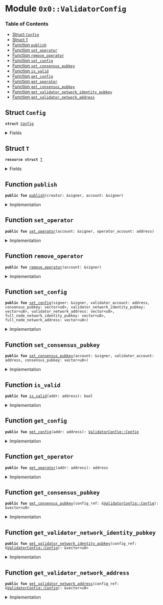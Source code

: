 
<a name="0x0_ValidatorConfig"></a>

# Module `0x0::ValidatorConfig`

### Table of Contents

-  [Struct `Config`](#0x0_ValidatorConfig_Config)
-  [Struct `T`](#0x0_ValidatorConfig_T)
-  [Function `publish`](#0x0_ValidatorConfig_publish)
-  [Function `set_operator`](#0x0_ValidatorConfig_set_operator)
-  [Function `remove_operator`](#0x0_ValidatorConfig_remove_operator)
-  [Function `set_config`](#0x0_ValidatorConfig_set_config)
-  [Function `set_consensus_pubkey`](#0x0_ValidatorConfig_set_consensus_pubkey)
-  [Function `is_valid`](#0x0_ValidatorConfig_is_valid)
-  [Function `get_config`](#0x0_ValidatorConfig_get_config)
-  [Function `get_operator`](#0x0_ValidatorConfig_get_operator)
-  [Function `get_consensus_pubkey`](#0x0_ValidatorConfig_get_consensus_pubkey)
-  [Function `get_validator_network_identity_pubkey`](#0x0_ValidatorConfig_get_validator_network_identity_pubkey)
-  [Function `get_validator_network_address`](#0x0_ValidatorConfig_get_validator_network_address)



<a name="0x0_ValidatorConfig_Config"></a>

## Struct `Config`



<pre><code><b>struct</b> <a href="#0x0_ValidatorConfig_Config">Config</a>
</code></pre>



<details>
<summary>Fields</summary>


<dl>
<dt>

<code>consensus_pubkey: vector&lt;u8&gt;</code>
</dt>
<dd>

</dd>
<dt>

<code>validator_network_identity_pubkey: vector&lt;u8&gt;</code>
</dt>
<dd>

</dd>
<dt>

<code>validator_network_address: vector&lt;u8&gt;</code>
</dt>
<dd>

</dd>
<dt>

<code>full_node_network_identity_pubkey: vector&lt;u8&gt;</code>
</dt>
<dd>

</dd>
<dt>

<code>full_node_network_address: vector&lt;u8&gt;</code>
</dt>
<dd>

</dd>
</dl>


</details>

<a name="0x0_ValidatorConfig_T"></a>

## Struct `T`



<pre><code><b>resource</b> <b>struct</b> <a href="#0x0_ValidatorConfig_T">T</a>
</code></pre>



<details>
<summary>Fields</summary>


<dl>
<dt>

<code>config: <a href="Option.md#0x0_Option_T">Option::T</a>&lt;<a href="#0x0_ValidatorConfig_Config">ValidatorConfig::Config</a>&gt;</code>
</dt>
<dd>

</dd>
<dt>

<code>operator_account: <a href="Option.md#0x0_Option_T">Option::T</a>&lt;address&gt;</code>
</dt>
<dd>

</dd>
</dl>


</details>

<a name="0x0_ValidatorConfig_publish"></a>

## Function `publish`



<pre><code><b>public</b> <b>fun</b> <a href="#0x0_ValidatorConfig_publish">publish</a>(creator: &signer, account: &signer)
</code></pre>



<details>
<summary>Implementation</summary>


<pre><code><b>public</b> <b>fun</b> <a href="#0x0_ValidatorConfig_publish">publish</a>(creator: &signer, account: &signer) {
    Transaction::assert(<a href="Signer.md#0x0_Signer_address_of">Signer::address_of</a>(creator) == 0xA550C18, 1101);
    move_to(account, <a href="#0x0_ValidatorConfig_T">T</a> {
        config: <a href="Option.md#0x0_Option_none">Option::none</a>(),
        operator_account: <a href="Option.md#0x0_Option_none">Option::none</a>(),
    });
}
</code></pre>



</details>

<a name="0x0_ValidatorConfig_set_operator"></a>

## Function `set_operator`



<pre><code><b>public</b> <b>fun</b> <a href="#0x0_ValidatorConfig_set_operator">set_operator</a>(account: &signer, operator_account: address)
</code></pre>



<details>
<summary>Implementation</summary>


<pre><code><b>public</b> <b>fun</b> <a href="#0x0_ValidatorConfig_set_operator">set_operator</a>(account: &signer, operator_account: address) <b>acquires</b> <a href="#0x0_ValidatorConfig_T">T</a> {
    <b>let</b> sender = <a href="Signer.md#0x0_Signer_address_of">Signer::address_of</a>(account);
    (borrow_global_mut&lt;<a href="#0x0_ValidatorConfig_T">T</a>&gt;(sender)).operator_account = <a href="Option.md#0x0_Option_some">Option::some</a>(operator_account);
}
</code></pre>



</details>

<a name="0x0_ValidatorConfig_remove_operator"></a>

## Function `remove_operator`



<pre><code><b>public</b> <b>fun</b> <a href="#0x0_ValidatorConfig_remove_operator">remove_operator</a>(account: &signer)
</code></pre>



<details>
<summary>Implementation</summary>


<pre><code><b>public</b> <b>fun</b> <a href="#0x0_ValidatorConfig_remove_operator">remove_operator</a>(account: &signer) <b>acquires</b> <a href="#0x0_ValidatorConfig_T">T</a> {
    <b>let</b> sender = <a href="Signer.md#0x0_Signer_address_of">Signer::address_of</a>(account);
    // <a href="#0x0_ValidatorConfig_Config">Config</a> field remains set
    (borrow_global_mut&lt;<a href="#0x0_ValidatorConfig_T">T</a>&gt;(sender)).operator_account = <a href="Option.md#0x0_Option_none">Option::none</a>();
}
</code></pre>



</details>

<a name="0x0_ValidatorConfig_set_config"></a>

## Function `set_config`



<pre><code><b>public</b> <b>fun</b> <a href="#0x0_ValidatorConfig_set_config">set_config</a>(signer: &signer, validator_account: address, consensus_pubkey: vector&lt;u8&gt;, validator_network_identity_pubkey: vector&lt;u8&gt;, validator_network_address: vector&lt;u8&gt;, full_node_network_identity_pubkey: vector&lt;u8&gt;, full_node_network_address: vector&lt;u8&gt;)
</code></pre>



<details>
<summary>Implementation</summary>


<pre><code><b>public</b> <b>fun</b> <a href="#0x0_ValidatorConfig_set_config">set_config</a>(
    signer: &signer,
    validator_account: address,
    consensus_pubkey: vector&lt;u8&gt;,
    validator_network_identity_pubkey: vector&lt;u8&gt;,
    validator_network_address: vector&lt;u8&gt;,
    full_node_network_identity_pubkey: vector&lt;u8&gt;,
    full_node_network_address: vector&lt;u8&gt;,
) <b>acquires</b> <a href="#0x0_ValidatorConfig_T">T</a> {
    Transaction::assert(
        <a href="Signer.md#0x0_Signer_address_of">Signer::address_of</a>(signer) == <a href="#0x0_ValidatorConfig_get_operator">get_operator</a>(validator_account),
        1101
    );
    // TODO(valerini): verify the validity of new_config.consensus_pubkey and
    // the proof of posession
    <b>let</b> t_ref = borrow_global_mut&lt;<a href="#0x0_ValidatorConfig_T">T</a>&gt;(validator_account);
    t_ref.config = <a href="Option.md#0x0_Option_some">Option::some</a>(<a href="#0x0_ValidatorConfig_Config">Config</a> {
        consensus_pubkey,
        validator_network_identity_pubkey,
        validator_network_address,
        full_node_network_identity_pubkey,
        full_node_network_address,
    });
}
</code></pre>



</details>

<a name="0x0_ValidatorConfig_set_consensus_pubkey"></a>

## Function `set_consensus_pubkey`



<pre><code><b>public</b> <b>fun</b> <a href="#0x0_ValidatorConfig_set_consensus_pubkey">set_consensus_pubkey</a>(account: &signer, validator_account: address, consensus_pubkey: vector&lt;u8&gt;)
</code></pre>



<details>
<summary>Implementation</summary>


<pre><code><b>public</b> <b>fun</b> <a href="#0x0_ValidatorConfig_set_consensus_pubkey">set_consensus_pubkey</a>(
    account: &signer,
    validator_account: address,
    consensus_pubkey: vector&lt;u8&gt;,
) <b>acquires</b> <a href="#0x0_ValidatorConfig_T">T</a> {
    Transaction::assert(
        <a href="Signer.md#0x0_Signer_address_of">Signer::address_of</a>(account) == <a href="#0x0_ValidatorConfig_get_operator">get_operator</a>(validator_account),
        1101
    );
    <b>let</b> t_config_ref = <a href="Option.md#0x0_Option_borrow_mut">Option::borrow_mut</a>(&<b>mut</b> borrow_global_mut&lt;<a href="#0x0_ValidatorConfig_T">T</a>&gt;(validator_account).config);
    t_config_ref.consensus_pubkey = consensus_pubkey;
}
</code></pre>



</details>

<a name="0x0_ValidatorConfig_is_valid"></a>

## Function `is_valid`



<pre><code><b>public</b> <b>fun</b> <a href="#0x0_ValidatorConfig_is_valid">is_valid</a>(addr: address): bool
</code></pre>



<details>
<summary>Implementation</summary>


<pre><code><b>public</b> <b>fun</b> <a href="#0x0_ValidatorConfig_is_valid">is_valid</a>(addr: address): bool <b>acquires</b> <a href="#0x0_ValidatorConfig_T">T</a> {
    exists&lt;<a href="#0x0_ValidatorConfig_T">T</a>&gt;(addr) && <a href="Option.md#0x0_Option_is_some">Option::is_some</a>(&borrow_global&lt;<a href="#0x0_ValidatorConfig_T">T</a>&gt;(addr).config)
}
</code></pre>



</details>

<a name="0x0_ValidatorConfig_get_config"></a>

## Function `get_config`



<pre><code><b>public</b> <b>fun</b> <a href="#0x0_ValidatorConfig_get_config">get_config</a>(addr: address): <a href="#0x0_ValidatorConfig_Config">ValidatorConfig::Config</a>
</code></pre>



<details>
<summary>Implementation</summary>


<pre><code><b>public</b> <b>fun</b> <a href="#0x0_ValidatorConfig_get_config">get_config</a>(addr: address): <a href="#0x0_ValidatorConfig_Config">Config</a> <b>acquires</b> <a href="#0x0_ValidatorConfig_T">T</a> {
    Transaction::assert(exists&lt;<a href="#0x0_ValidatorConfig_T">T</a>&gt;(addr), 1106);
    <b>let</b> config = &borrow_global&lt;<a href="#0x0_ValidatorConfig_T">T</a>&gt;(addr).config;
    *<a href="Option.md#0x0_Option_borrow">Option::borrow</a>(config)
}
</code></pre>



</details>

<a name="0x0_ValidatorConfig_get_operator"></a>

## Function `get_operator`



<pre><code><b>public</b> <b>fun</b> <a href="#0x0_ValidatorConfig_get_operator">get_operator</a>(addr: address): address
</code></pre>



<details>
<summary>Implementation</summary>


<pre><code><b>public</b> <b>fun</b> <a href="#0x0_ValidatorConfig_get_operator">get_operator</a>(addr: address): address <b>acquires</b> <a href="#0x0_ValidatorConfig_T">T</a> {
    Transaction::assert(exists&lt;<a href="#0x0_ValidatorConfig_T">T</a>&gt;(addr), 1106);
    <b>let</b> t_ref = borrow_global&lt;<a href="#0x0_ValidatorConfig_T">T</a>&gt;(addr);
    *<a href="Option.md#0x0_Option_borrow_with_default">Option::borrow_with_default</a>(&t_ref.operator_account, &addr)
}
</code></pre>



</details>

<a name="0x0_ValidatorConfig_get_consensus_pubkey"></a>

## Function `get_consensus_pubkey`



<pre><code><b>public</b> <b>fun</b> <a href="#0x0_ValidatorConfig_get_consensus_pubkey">get_consensus_pubkey</a>(config_ref: &<a href="#0x0_ValidatorConfig_Config">ValidatorConfig::Config</a>): &vector&lt;u8&gt;
</code></pre>



<details>
<summary>Implementation</summary>


<pre><code><b>public</b> <b>fun</b> <a href="#0x0_ValidatorConfig_get_consensus_pubkey">get_consensus_pubkey</a>(config_ref: &<a href="#0x0_ValidatorConfig_Config">Config</a>): &vector&lt;u8&gt; {
    &config_ref.consensus_pubkey
}
</code></pre>



</details>

<a name="0x0_ValidatorConfig_get_validator_network_identity_pubkey"></a>

## Function `get_validator_network_identity_pubkey`



<pre><code><b>public</b> <b>fun</b> <a href="#0x0_ValidatorConfig_get_validator_network_identity_pubkey">get_validator_network_identity_pubkey</a>(config_ref: &<a href="#0x0_ValidatorConfig_Config">ValidatorConfig::Config</a>): &vector&lt;u8&gt;
</code></pre>



<details>
<summary>Implementation</summary>


<pre><code><b>public</b> <b>fun</b> <a href="#0x0_ValidatorConfig_get_validator_network_identity_pubkey">get_validator_network_identity_pubkey</a>(config_ref: &<a href="#0x0_ValidatorConfig_Config">Config</a>): &vector&lt;u8&gt; {
    &config_ref.validator_network_identity_pubkey
}
</code></pre>



</details>

<a name="0x0_ValidatorConfig_get_validator_network_address"></a>

## Function `get_validator_network_address`



<pre><code><b>public</b> <b>fun</b> <a href="#0x0_ValidatorConfig_get_validator_network_address">get_validator_network_address</a>(config_ref: &<a href="#0x0_ValidatorConfig_Config">ValidatorConfig::Config</a>): &vector&lt;u8&gt;
</code></pre>



<details>
<summary>Implementation</summary>


<pre><code><b>public</b> <b>fun</b> <a href="#0x0_ValidatorConfig_get_validator_network_address">get_validator_network_address</a>(config_ref: &<a href="#0x0_ValidatorConfig_Config">Config</a>): &vector&lt;u8&gt; {
    &config_ref.validator_network_address
}
</code></pre>



</details>
